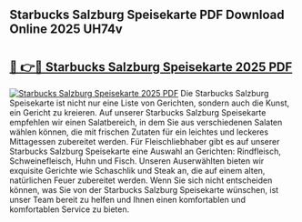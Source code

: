 ## Starbucks Salzburg Speisekarte PDF Download Online 2025 UH74v

# <h2><a href="http://gcbinuz.nevu.top/?p=Starbucks+Salzburg+Speisekarte">🔗 👉🔴 Starbucks Salzburg Speisekarte 2025 PDF</a></h2>

[![Starbucks Salzburg Speisekarte 2025 PDF](https://i.imgur.com/dBaPXMq.png)](http://gcbinuz.nevu.top/?p=Starbucks+Salzburg+Speisekarte)
Die Starbucks Salzburg Speisekarte ist nicht nur eine Liste von Gerichten, sondern auch die Kunst, ein Gericht zu kreieren. Auf unserer Starbucks Salzburg Speisekarte empfehlen wir einen Salatbereich, in dem Sie aus verschiedenen Salaten wählen können, die mit frischen Zutaten für ein leichtes und leckeres Mittagessen zubereitet werden. Für Fleischliebhaber gibt es auf unserer Starbucks Salzburg Speisekarte eine Auswahl an Gerichten: Rindfleisch, Schweinefleisch, Huhn und Fisch. Unseren Auserwählten bieten wir exquisite Gerichte wie Schaschlik und Steak an, die auf einem alten, natürlichen Feuer zubereitet werden. Wenn Sie sich nicht entscheiden können, was Sie von der Starbucks Salzburg Speisekarte wünschen, ist unser Team bereit zu helfen und Ihnen einen komfortablen und komfortablen Service zu bieten.
